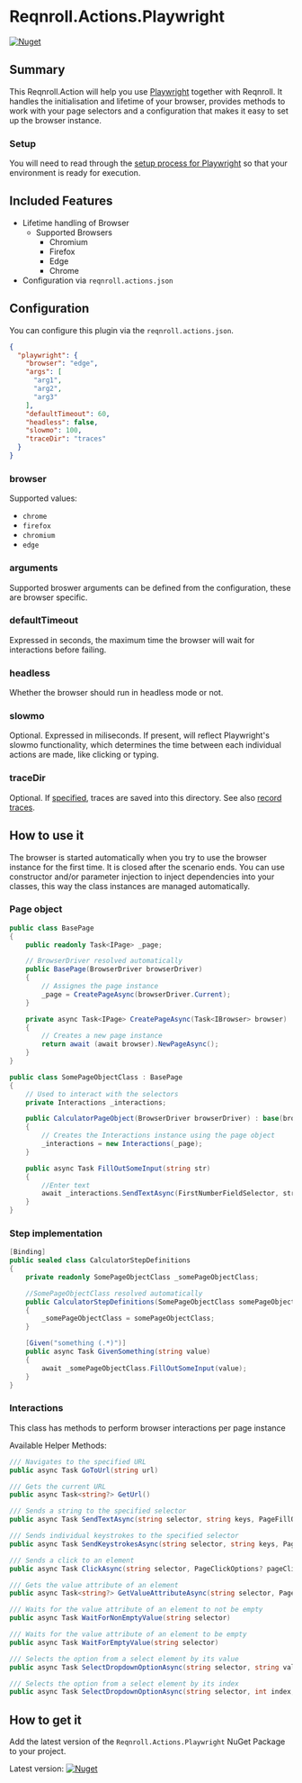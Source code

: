 # Reqnroll.Actions.Playwright

[![Nuget](https://img.shields.io/nuget/v/Reqnroll.Actions.Playwright)](https://www.nuget.org/packages/Reqnroll.Actions.Playwright/)

## Summary

This Reqnroll.Action will help you use [Playwright](https://playwright.dev/) together with Reqnroll. It handles the initialisation and lifetime of your browser, provides methods to work with your page selectors and a configuration that makes it easy to set up the browser instance.

### Setup

You will need to read through the [setup process for Playwright](https://playwright.dev/dotnet/docs/intro/) so that your environment is ready for execution.

## Included Features

- Lifetime handling of Browser
    - Supported Browsers
        - Chromium
        - Firefox
        - Edge
        - Chrome
- Configuration via `reqnroll.actions.json`

## Configuration

You can configure this plugin via the  `reqnroll.actions.json`.

``` json
{
  "playwright": {
    "browser": "edge",
    "args": [
      "arg1",
      "arg2",
      "arg3"
    ],
    "defaultTimeout": 60,
    "headless": false,
    "slowmo": 100,
    "traceDir": "traces"
  }
}
```

### browser
Supported values:
- `chrome`
- `firefox`
- `chromium`
- `edge`

### arguments

Supported broswer arguments can be defined from the configuration, these are browser specific.

### defaultTimeout

Expressed in seconds, the maximum time the browser will wait for interactions before failing.

### headless

Whether the browser should run in headless mode or not.

### slowmo

Optional. Expressed in miliseconds. If present, will reflect Playwright's slowmo functionality, which determines the time between each individual actions are made, like clicking or typing.

### traceDir

Optional. If [specified](https://playwright.dev/docs/api/class-browsertype#browser-type-launch-option-traces-dir), traces are saved into this directory. 
See also [record traces](https://playwright.dev/dotnet/docs/trace-viewer#recording-a-trace).

## How to use it

The browser is started automatically when you try to use the browser instance for the first time. It is closed after the scenario ends. You can use constructor and/or parameter injection to inject dependencies into your classes, this way the class instances are managed automatically.

### Page object

``` csharp
public class BasePage
{
    public readonly Task<IPage> _page;

    // BrowserDriver resolved automatically
    public BasePage(BrowserDriver browserDriver)
    {
        // Assignes the page instance
        _page = CreatePageAsync(browserDriver.Current);
    }

    private async Task<IPage> CreatePageAsync(Task<IBrowser> browser)
    {
        // Creates a new page instance
        return await (await browser).NewPageAsync();
    }
}

public class SomePageObjectClass : BasePage
{
    // Used to interact with the selectors
    private Interactions _interactions;

    public CalculatorPageObject(BrowserDriver browserDriver) : base(browserDriver)
    {
        // Creates the Interactions instance using the page object
        _interactions = new Interactions(_page);
    }

    public async Task FillOutSomeInput(string str)
    {
        //Enter text
        await _interactions.SendTextAsync(FirstNumberFieldSelector, str);
    }
}
```

### Step implementation

``` csharp
[Binding]
public sealed class CalculatorStepDefinitions
{
    private readonly SomePageObjectClass _somePageObjectClass;

    //SomePageObjectClass resolved automatically
    public CalculatorStepDefinitions(SomePageObjectClass somePageObjectClass)
    {
        _somePageObjectClass = somePageObjectClass;
    }

    [Given("something (.*)")]
    public async Task GivenSomething(string value)
    {
        await _somePageObjectClass.FillOutSomeInput(value);
    }
}
```

### Interactions

This class has methods to perform browser interactions per page instance

Available Helper Methods:

```csharp
/// Navigates to the specified URL
public async Task GoToUrl(string url)

/// Gets the current URL
public async Task<string?> GetUrl()

/// Sends a string to the specified selector
public async Task SendTextAsync(string selector, string keys, PageFillOptions? pageFillOptions = null)

/// Sends individual keystrokes to the specified selector
public async Task SendKeystrokesAsync(string selector, string keys, PageTypeOptions? pageTypeOptions = null)

/// Sends a click to an element
public async Task ClickAsync(string selector, PageClickOptions? pageClickOptions = null)

/// Gets the value attribute of an element
public async Task<string?> GetValueAttributeAsync(string selector, PageInputValueOptions? pageInputValueOptions = null)

/// Waits for the value attribute of an element to not be empty
public async Task WaitForNonEmptyValue(string selector)

/// Waits for the value attribute of an element to be empty
public async Task WaitForEmptyValue(string selector)

/// Selects the option from a select element by its value
public async Task SelectDropdownOptionAsync(string selector, string value, PageSelectOptionOptions? pageSelectOptionOptions = null)

/// Selects the option from a select element by its index
public async Task SelectDropdownOptionAsync(string selector, int index, PageSelectOptionOptions? pageSelectOptionOptions = null)
```

## How to get it

Add the latest version of the `Reqnroll.Actions.Playwright` NuGet Package to your project.

Latest version: [![Nuget](https://img.shields.io/nuget/v/Reqnroll.Actions.Playwright)](https://www.nuget.org/packages/Reqnroll.Actions.Playwright/)
